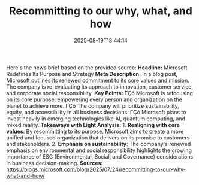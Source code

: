 ﻿---
title: "Recommitting to our why, what, and how"
date: "2025-08-19T18:44:14"
category: "Markets"
summary: ""
slug: "recommitting to our why what and how"
source_urls:
  - "https://blogs.microsoft.com/blog/2025/07/24/recommitting-to-our-why-what-and-how/"
seo:
  title: "Recommitting to our why, what, and how | Hash n Hedge"
  description: ""
  keywords: ["news", "markets", "brief"]
---
Here's the news brief based on the provided source:  **Headline:** Microsoft Redefines Its Purpose and Strategy  **Meta Description:** In a blog post, Microsoft outlines its renewed commitment to its core values and mission. The company is re-evaluating its approach to innovation, customer service, and corporate social responsibility.  **Key Points:**  ΓÇó Microsoft is refocusing on its core purpose: empowering every person and organization on the planet to achieve more. ΓÇó The company will prioritize sustainability, equity, and accessibility in all business decisions. ΓÇó Microsoft plans to invest heavily in emerging technologies like AI, quantum computing, and mixed reality.  **Takeaways with Light Analysis:**  1. **Realigning with core values**: By recommitting to its purpose, Microsoft aims to create a more unified and focused organization that delivers on its promise to customers and stakeholders. 2. **Emphasis on sustainability**: The company's renewed emphasis on environmental and social responsibility highlights the growing importance of ESG (Environmental, Social, and Governance) considerations in business decision-making.  **Sources:** https://blogs.microsoft.com/blog/2025/07/24/recommitting-to-our-why-what-and-how/ 
